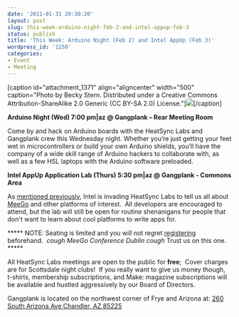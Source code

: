 ```yaml
---
date: '2011-01-31 20:30:20'
layout: post
slug: this-week-arduino-night-feb-2-and-intel-appup-feb-3
status: publish
title: 'This Week: Arduino Night (Feb 2) and Intel AppUp (Feb 3)'
wordpress_id: '1250'
categories:
- Event
- Meeting
---
```


[caption id="attachment_1371" align="aligncenter" width="500" caption="Photo by Becky Stern. Distributed under a Creative Commons Attribution-ShareAlike 2.0 Generic (CC BY-SA 2.0) License."][![](http://www.heatsynclabs.org/wp-content/uploads/2011/02/2425646723_a40ee2c7e7.jpg)](http://www.heatsynclabs.org/?attachment_id=1371)[/caption]

**Arduino Night (Wed) 7:00 pm|az @ Gangplank – Rear Meeting Room**

Come by and hack on Arduino boards with the HeatSync Labs and    Gangplank crew this Wednesday night. Whether you’re just getting your    feet wet in microcontrollers or build your own Arduino shields, you’ll    have the company of a wide skill range of Arduino hackers to  collaborate   with, as well as a few HSL laptops with the Arduino  software  preloaded.

**Intel AppUp Application Lab (Thurs) 5:30 pm|az @ Gangplank - Commons Area**

As [mentioned previously](http://www.heatsynclabs.org/feb-3-meego-invades-heatsync-labs/), Intel is invading HeatSync Labs to tell us all about [MeeGo](http://meego.com/) and other platforms of interest.  All developers are encouraged to attend, but the lab will still be open for routine shenanigans for people that don't want to learn about cool platforms to write apps for.

***** NOTE: Seating is limited and you will not regret [registering](http://ce1.com/intel/2011/azappuplab/) beforehand.  *cough* _MeeGo Conference Dublin_ *cough* Trust us on this one. *****

All HeatSync Labs meetings are open to the public for **free**;      Cover charges are for Scottsdale night clubs!  If you really want  to    give us money though, t-shirts, membership subscriptions, and  Make:    magazine subscriptions will be available and hustled  aggressively by  our   Board of Directors.

Gangplank is located on the northwest corner of Frye and Arizona at:
[260 South Arizona Ave
Chandler, AZ 85225](http://maps.google.com/maps?f=q&source=s_q&hl=en&geocode=&q=260+south+arizona+avenue+chandler+az&sll=33.30078,-111.840713&sspn=0.008035,0.010021&ie=UTF8&hq=&hnear=260+S+Arizona+Ave,+Chandler,+Maricopa,+Arizona+85225&ll=33.299615,-111.841915&spn=0.008035,0.010021&z=16)
